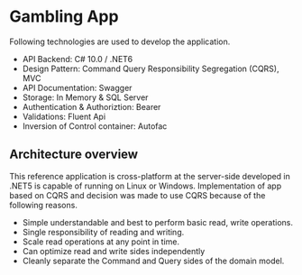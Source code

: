 # Gambling App 

Following technologies are used to develop the application.

* API Backend: C# 10.0 / .NET6 
* Design Pattern: Command Query Responsibility Segregation (CQRS), MVC
* API Documentation: Swagger
* Storage: In Memory & SQL Server
* Authentication & Authoriztion: Bearer
* Validations: Fluent Api
* Inversion of Control container: Autofac


## Architecture overview
This reference application is cross-platform at the server-side developed in .NET5 is capable of running on Linux or Windows. Implementation of app based on CQRS and decision was made to use CQRS because of the following reasons.

* Simple understandable and best to perform basic read, write operations.
* Single responsibility of reading and writing.
* Scale read operations at any point in time.
* Can optimize read and write sides independently
* Cleanly separate the Command and Query sides of the domain model.
